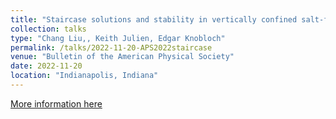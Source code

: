 ```yaml
---
title: "Staircase solutions and stability in vertically confined salt-finger convection"
collection: talks
type: "Chang Liu,, Keith Julien, Edgar Knobloch"
permalink: /talks/2022-11-20-APS2022staircase
venue: "Bulletin of the American Physical Society"
date: 2022-11-20
location: "Indianapolis, Indiana"
---
```


[More information here](https://meetings.aps.org/Meeting/DFD22/Session/U19.9)
